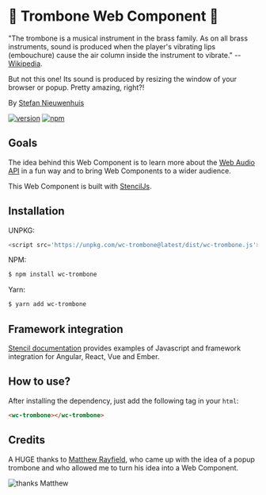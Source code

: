 # 🎺 Trombone Web Component 🎺
"The trombone is a musical instrument in the brass family. As on all brass instruments, sound is produced when the player's vibrating lips (embouchure) cause the air column inside the instrument to vibrate." -- [Wikipedia](https://en.wikipedia.org/wiki/Trombone).

But not this one! Its sound is produced by resizing the window of your browser or popup. Pretty amazing, right?!

By [Stefan Nieuwenhuis](https://twitter.com/stefannhs)

[![version](https://img.shields.io/npm/v/wc-trombone/latest.svg?color=blue)](https://github.com/StefanNieuwenhuis/wc-trombone)
[![npm](https://img.shields.io/npm/dm/wc-trombone.svg)]()

## Goals
The idea behind this Web Component is to learn more about the [Web Audio API](https://developer.mozilla.org/en-US/docs/Web/API/Web_Audio_API) in a fun way and to bring Web Components to a wider audience. 

This Web Component is built with [StencilJs](https://stenciljs.com).

## Installation 
UNPKG:

```js
<script src='https://unpkg.com/wc-trombone@latest/dist/wc-trombone.js'></script>
```

NPM:

```bash
$ npm install wc-trombone
```

Yarn: 

```bash
$ yarn add wc-trombone
```

## Framework integration
[Stencil documentation](https://stenciljs.com/docs/overview) provides examples of Javascript and framework integration for Angular, React, Vue and Ember.

## How to use?
After installing the dependency, just add the following tag in your `html`:

```html
<wc-trombone></wc-trombone>
```

## Credits
A HUGE thanks to [Matthew Rayfield](https://twitter.com/MatthewRayfield), who came up with the idea of a popup trombone and who allowed me to turn his idea into a Web Component.

![thanks Matthew](https://media.giphy.com/media/3oz8xIsloV7zOmt81G/giphy.gif) 
